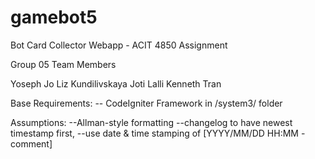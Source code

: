 # gamebot5
Bot Card Collector Webapp - ACIT 4850 Assignment

Group 05 Team Members

Yoseph    Jo
Liz       Kundilivskaya
Joti      Lalli
Kenneth   Tran

Base Requirements:
-- CodeIgniter Framework in /system3/ folder

Assumptions:
--Allman-style formatting
--changelog to have newest timestamp first,
--use date & time stamping of [YYYY/MM/DD HH:MM - comment]
